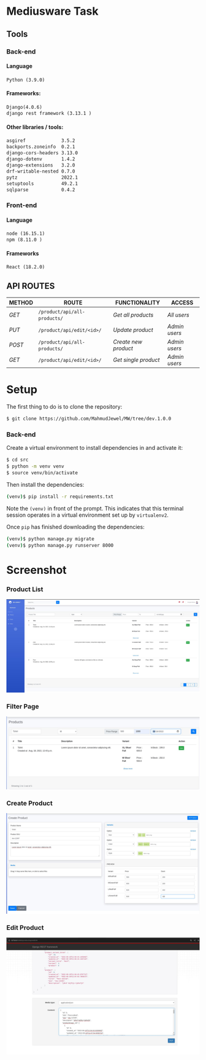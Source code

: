 ﻿# Mediusware Task
## Tools
### Back-end
#### Language
	Python (3.9.0)

#### Frameworks:
	Django(4.0.6)
	django rest framework (3.13.1 )
	
#### Other libraries / tools:
	asgiref             3.5.2
	backports.zoneinfo  0.2.1
	django-cors-headers 3.13.0
	django-dotenv       1.4.2
	django-extensions   3.2.0
	drf-writable-nested 0.7.0
	pytz                2022.1
	setuptools          49.2.1
	sqlparse            0.4.2	

### Front-end
#### Language
	node (16.15.1)
	npm (8.11.0 )

####  Frameworks
	React (18.2.0)

## API ROUTES
| METHOD | ROUTE | FUNCTIONALITY |ACCESS|
| ------- | ----- | ------------- | ------------- |
| *GET* | ```/product/api/all-products/``` | _Get all products_| _All users_|
| *PUT* | ```/product/api/edit/<id>/``` | _Update product_|_Admin users_|
| *POST* | ```/product/api/all-products/``` | _Create new product_|_Admin users_|
| *GET* | ```/product/api/edit/<id>/``` | _Get single product_|_Admin users_|



# Setup
The first thing to do is to clone the repository:
```sh
$ git clone https://github.com/MahmudJewel/MW/tree/dev.1.0.0
```
### Back-end
Create a virtual environment to install dependencies in and activate it:
```sh
$ cd src
$ python -m venv venv
$ source venv/bin/activate
```
Then install the dependencies:
```sh
(venv)$ pip install -r requirements.txt
```
Note the `(venv)` in front of the prompt. This indicates that this terminal
session operates in a virtual environment set up by `virtualenv2`.

Once `pip` has finished downloading the dependencies:
```sh
(venv)$ python manage.py migrate
(venv)$ python manage.py runserver 8000
```

# Screenshot
### Product List
![ Product List](https://github.com/MahmudJewel/MW/blob/dev.1.0.0/screenshot/0-product%20list.jpg)

### Filter Page
![Filter Page](https://github.com/MahmudJewel/MW/blob/dev.1.0.0/screenshot/1-filter.jpg)

### Create Product
![Ceate Product](https://github.com/MahmudJewel/MW/blob/dev.1.0.0/screenshot/3-Create%20product.jpg)

### Edit Product
![ Edit Product](https://github.com/MahmudJewel/MW/blob/dev.1.0.0/screenshot/5-api-edit%20product.jpg)
